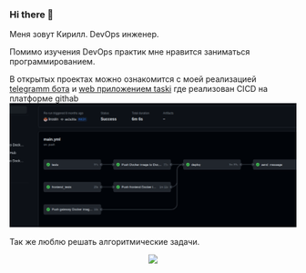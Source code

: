 ### Hi there 👋

Меня зовут Кирилл. DevOps инженер.

Помимо изучения DevOps практик мне нравится заниматься программированием.

В открытых проектах можно ознакомится с моей реализацией [telegramm бота](https://github.com/lirostin/homework_bot) и [web приложением taski](https://github.com/lirostin/taski-docker) где реализован CICD на платформе  githab 
![alt text](image.png)

Так же люблю решать алгоритмические задачи.
<div align="center">

[![](https://leetcard.jacoblin.cool/lirostin?ext=contest)](https://leetcode.com/lirostin/)

</div>
<!--
<div align="center">
![Python](https://img.shields.io/badge/Python-FFD43B?style=for-the-badge&logo=python&logoColor=blue) 
![Poetry](https://img.shields.io/badge/Poetry-1e293b?style=for-the-badge&logo=poetry&logoColor=#1e293b)
![SQLAlchemy](https://img.shields.io/badge/SQLAlchemy-blue.svg?logoColor=white&style=for-the-badge&color=red)
![Django REST](https://img.shields.io/badge/django%20rest-ff1709?style=for-the-badge&logo=django&logoColor=white) 
![Jupyter](https://img.shields.io/badge/Jupyter-F37626.svg?&style=for-the-badge&logo=Jupyter&logoColor=white)
![Nginx](https://img.shields.io/badge/Nginx-009639?style=for-the-badge&logo=nginx&logoColor=white)
![PostgreSQL](https://img.shields.io/badge/PostgreSQL-316192?style=for-the-badge&logo=postgresql&logoColor=white)
![Sqlite](https://img.shields.io/badge/Sqlite-003B57?style=for-the-badge&logo=sqlite&logoColor=white)
![Docker](https://img.shields.io/badge/Docker-2CA5E0?style=for-the-badge&logo=docker&logoColor=white)
![GitHub_Actions](https://img.shields.io/badge/GitHub_Actions-2088FF?style=for-the-badge&logo=github-actions&logoColor=white)
![VSCode](https://img.shields.io/badge/VSCode-0078D4?style=for-the-badge&logo=visual%20studio%20code&logoColor=white)
![Postman](https://img.shields.io/badge/Postman-FF6C37?style=for-the-badge&logo=Postman&logoColor=white)
![GIT](https://img.shields.io/badge/GIT-E44C30?style=for-the-badge&logo=git&logoColor=white)
![Make](https://img.shields.io/badge/Make-6D00CC?style=for-the-badge&logo=Make&logoColor=white)
[![GitHub stats](https://github-readme-stats.vercel.app/api?username=sentenzo&theme=dark&show_icons=true&icon_color=ffa116&ring_color=ffa116&hide_title=true&rank_icon=github)](https://github.com/sentenzo)
</div>
-->
